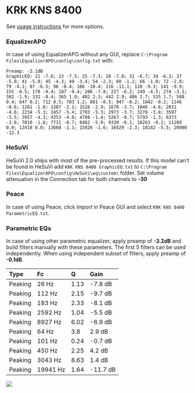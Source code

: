 # KRK KNS 8400
See [usage instructions](https://github.com/jaakkopasanen/AutoEq#usage) for more options.

### EqualizerAPO
In case of using EqualizerAPO without any GUI, replace `C:\Program Files\EqualizerAPO\config\config.txt`
with:
```
Preamp: -3.1dB
GraphicEQ: 21 -7.6; 23 -7.5; 25 -7.3; 28 -7.0; 31 -6.7; 34 -6.3; 37 -5.8; 41 -5.0; 45 -4.3; 49 -3.4; 54 -2.3; 60 -1.2; 66 -1.0; 72 -2.0; 79 -4.1; 87 -6.5; 96 -8.4; 106 -10.4; 116 -11.1; 128 -9.3; 141 -9.9; 155 -9.5; 170 -9.4; 187 -9.4; 206 -7.8; 227 -6.2; 249 -4.5; 274 -3.1; 302 -1.9; 332 -0.4; 365 1.0; 402 2.3; 442 2.9; 486 2.7; 535 1.7; 588 0.4; 647 0.2; 712 0.5; 783 1.2; 861 -0.5; 947 -0.2; 1042 -0.2; 1146 -0.6; 1261 -1.0; 1387 -2.1; 1526 -2.9; 1678 -3.7; 1846 -4.6; 2031 -4.6; 2234 -5.3; 2457 -5.4; 2703 -5.3; 2973 -3.7; 3270 -3.8; 3597 -3.5; 3957 -4.3; 4353 -4.0; 4788 -1.4; 5267 -0.7; 5793 -1.3; 6373 -3.6; 7010 -1.6; 7711 -0.7; 8482 -5.0; 9330 -6.1; 10263 -0.2; 11289 0.0; 12418 0.0; 13660 -1.1; 15026 -1.6; 16529 -2.3; 18182 -5.5; 20000 -12.3
```

### HeSuVi
HeSuVi 2.0 ships with most of the pre-processed results. If this model can't be found in HeSuVi add
`KRK KNS 8400 GraphicEQ.txt` to `C:\Program Files\EqualizerAPO\config\HeSuVi\eq\custom\` folder.
Set volume attenuation in the Connection tab for both channels to **-30**

### Peace
In case of using Peace, click *Import* in Peace GUI and select `KRK KNS 8400 ParametricEQ.txt`.

### Parametric EQs
In case of using other parametric equalizer, apply preamp of **-3.2dB** and build filters manually
with these parameters. The first 5 filters can be used independently.
When using independent subset of filters, apply preamp of **-0.1dB**.

| Type    | Fc       |    Q | Gain     |
|:--------|:---------|:-----|:---------|
| Peaking | 26 Hz    | 1.13 | -7.8 dB  |
| Peaking | 112 Hz   | 2.15 | -9.7 dB  |
| Peaking | 183 Hz   | 2.33 | -8.1 dB  |
| Peaking | 2592 Hz  | 1.04 | -5.5 dB  |
| Peaking | 8927 Hz  | 6.02 | -6.9 dB  |
| Peaking | 64 Hz    | 3.8  | 2.9 dB   |
| Peaking | 101 Hz   | 0.24 | -0.7 dB  |
| Peaking | 450 Hz   | 2.25 | 4.2 dB   |
| Peaking | 3043 Hz  | 8.63 | 1.4 dB   |
| Peaking | 19941 Hz | 1.64 | -11.7 dB |

![](https://raw.githubusercontent.com/jaakkopasanen/AutoEq/master/results/headphonecom/sbaf-serious/KRK%20KNS%208400/KRK%20KNS%208400.png)